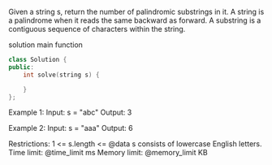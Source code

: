 Given a string s, return the number of palindromic substrings in it.
A string is a palindrome when it reads the same backward as forward.
A substring is a contiguous sequence of characters within the string.

solution main function
```cpp
class Solution {
public:
    int solve(string s) {

    }
};
```

Example 1:
Input: s = "abc"
Output: 3

Example 2:
Input: s = "aaa"
Output: 6

Restrictions:
1 <= s.length <= @data
s consists of lowercase English letters.
Time limit: @time_limit ms
Memory limit: @memory_limit KB